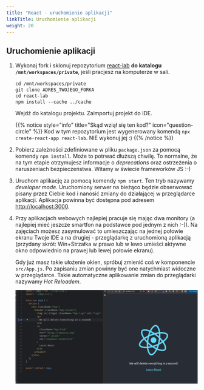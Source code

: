 ```yaml
---
title: "React - uruchomienie aplikacji"
linkTitle: Uruchomienie aplikacji
weight: 20
---
```


## Uruchomienie aplikacji

1. Wykonaj fork i sklonuj repozytorium [react-lab](https://github.com/fracz/react-lab) **do katalogu `/mnt/workspaces/private`**, jeśli pracjesz na komputerze w sali.

   ```
   cd /mnt/workspaces/private
   git clone ADRES_TWOJEGO_FORKA
   cd react-lab
   npm install --cache ../cache
   ```

   Wejdź do katalogu projektu. Zaimportuj projekt do IDE.

   {{% notice style="info" title="Skąd wziął się ten kod?" icon="question-circle" %}}
   Kod w tym repozytorium jest wygenerowany komendą `npx create-react-app react-lab`. NIE wykonuj jej :)
   {{% /notice %}}

2. Pobierz zależności zdefiniowane w pliku `package.json` za pomocą komendy
   `npm install`. Może to potrwać dłuższą chwilę. To normalne, że na tym etapie
   otrzymujesz informacje o _deprecations_ oraz ostrzeżenia o naruszeniach
   bezpieczeństwa. Witamy w świecie frameworków JS :-)

3. Uruchom aplikację za pomocą komendy `npm start`. Ten tryb nazywamy
   _developer mode_. Uruchomiony serwer na bieżąco będzie obserwować
   pisany przez Ciebie kod i nanosić zmiany do działającej w przeglądarce aplikacji.
   Aplikacja powinna być dostępna pod adresem
   [http://localhost:3000](http://localhost:3000).

4. Przy aplikacjach webowych najlepiej pracuje się mając dwa monitory (a najlepiej mieć
   jeszcze smartfon na podstawce pod jednym z nich :-)). Na zajęciach możesz zasymulować
   to umieszczając na jednej połowie ekranu Twoje IDE a na drugiej - przeglądarkę z uruchomioną
   aplikacją (przydany skrót: Win+Strzałka w prawo lub w lewo umieści aktywne okno odpowiednio
   na prawej lub lewej połowie ekranu).

   Gdy już masz takie ułożenie okien, spróbuj zmienić coś w komponencie  
   `src/App.js`. Po zapisaniu zmian powinny być one natychmiast widoczne w przeglądarce.
   Takie automatyczne aplikowanie zmian do przeglądarki nazywamy *Hot Reloadem*.

   ![hot](react-hot.png?lightbox=false)
